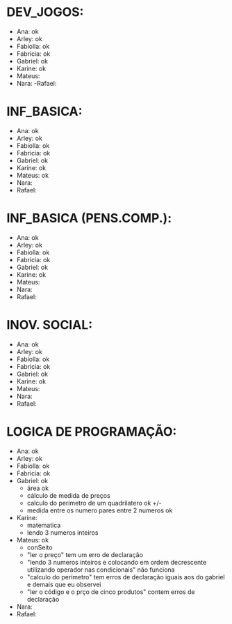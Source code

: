 # DEV_JOGOS:

- Ana: ok
- Arley: ok
- Fabiolla: ok
- Fabricia: ok
- Gabriel: ok
- Karine: ok
- Mateus: 
- Nara:
-Rafael:


# INF_BASICA:

- Ana: ok
- Arley: ok
- Fabiolla: ok
- Fabricia: ok
- Gabriel: ok
- Karine: ok
- Mateus: ok
- Nara:
- Rafael:

# INF_BASICA (PENS.COMP.):

- Ana: ok
- Arley:  ok
- Fabiolla: ok
- Fabricia: ok
- Gabriel: ok
- Karine: ok
- Mateus:
- Nara:
- Rafael:

# INOV. SOCIAL:

- Ana: ok
- Arley: ok
- Fabiolla: ok
- Fabricia: ok
- Gabriel: ok
- Karine: ok
- Mateus:
- Nara:
- Rafael:

# LOGICA DE PROGRAMAÇÃO:

- Ana: ok
- Arley: ok
- Fabiolla: ok
- Fabricia: ok
- Gabriel: ok
  * área ok 
  * cálculo de medida de preços
  * calculo do perímetro de um quadrilatero ok +/- 
  * medida entre os numero pares entre 2 numeros ok 
- Karine: 
  * matematica
  * lendo 3 numeros inteiros 
- Mateus: ok
  * conSeito 
  * "ler o preço" tem um erro de declaração
  * "lendo 3 numeros inteiros e colocando em ordem decrescente utilizando operador nas condicionais" não funciona
  * "calculo do perímetro" tem erros de declaração iguais aos do gabriel e demais que eu observei
  * "ler o código e o prço de cinco produtos" contem erros de declaração 
- Nara:
- Rafael: